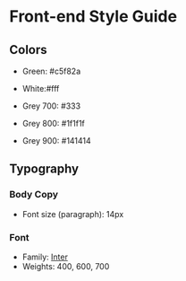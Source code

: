 # Front-end Style Guide

## Colors

- Green: #c5f82a

- White:#fff

- Grey 700: #333 
- Grey 800: #1f1f1f
- Grey 900: #141414

## Typography

### Body Copy

- Font size (paragraph): 14px

### Font

- Family: [Inter](https://fonts.google.com/specimen/Inter)
- Weights: 400, 600, 700
